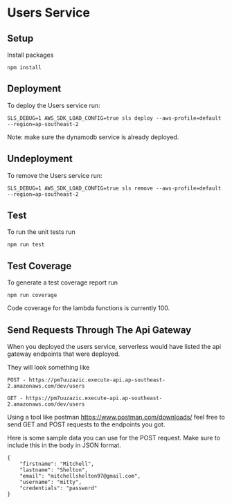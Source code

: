 # Users Service

## Setup

Install packages

`npm install`

## Deployment

To deploy the Users service run:

`SLS_DEBUG=1 AWS_SDK_LOAD_CONFIG=true sls deploy --aws-profile=default --region=ap-southeast-2`

Note: make sure the dynamodb service is already deployed.

## Undeployment

To remove the Users service run:

`SLS_DEBUG=1 AWS_SDK_LOAD_CONFIG=true sls remove --aws-profile=default --region=ap-southeast-2`

## Test

To run the unit tests run

`npm run test`

## Test Coverage

To generate a test coverage report run

`npm run coverage`

Code coverage for the lambda functions is currently 100.

## Send Requests Through The Api Gateway

When you deployed the users service, serverless would have listed the api gateway endpoints
that were deployed.

They will look something like

`POST - https://pm7uuzazic.execute-api.ap-southeast-2.amazonaws.com/dev/users`

`GET - https://pm7uuzazic.execute-api.ap-southeast-2.amazonaws.com/dev/users`


Using a tool like postman https://www.postman.com/downloads/ feel free to send GET and POST requests to the endpoints you got. 

Here is some sample data you can use for the POST request. Make sure to include this in the body in JSON format.

```
{
    "firstname": "Mitchell",
    "lastname": "Shelton",
    "email": "mitchellshelton97@gmail.com",
    "username": "mitty",
    "credentials": "password"
}
```